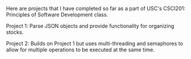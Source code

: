 Here are projects that I have completed so far as a part of USC's CSCI201: Principles of Software Development class.

Project 1: Parse JSON objects and provide functionality for organizing stocks. 

Project 2: Builds on Project 1 but uses multi-threading and semaphores to allow for multiple operations to be executed at the same time. 
